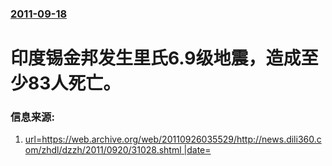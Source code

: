### [2011-09-18](/news/2011/09/18/index.md)

##### 
# 印度锡金邦发生里氏6.9级地震，造成至少83人死亡。 




### 信息来源:

1. [url=https://web.archive.org/web/20110926035529/http://news.dili360.com/zhdl/dzzh/2011/0920/31028.shtml |date= ](http://news.dili360.com/zhdl/dzzh/2011/0920/31028.shtml)
